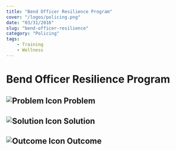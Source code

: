 ```yaml
---
title: "Bend Officer Resilience Program"
cover: "/logos/policing.png"
date: "03/31/2016"
slug: "bend-officer-resilience"
category: "Policing"
tags:
    - Training
    - Wellness
---
```


# Bend Officer Resilience Program

## ![Problem Icon](https://github.com/google/material-design-icons/raw/master/alert/1x_web/ic_error_outline_black_48dp.png "Problem") Problem

## ![Solution Icon](https://github.com/google/material-design-icons/raw/master/action/1x_web/ic_lightbulb_outline_black_48dp.png "Solution") Solution

## ![Outcome Icon](https://github.com/google/material-design-icons/raw/master/action/1x_web/ic_view_list_black_48dp.png "Outcome") Outcome
